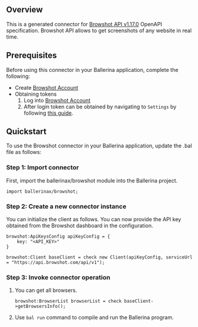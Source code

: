 ## Overview

This is a generated connector for [Browshot API v1.17.0](https://browshot.com/api/documentation) OpenAPI specification.
Browshot API allows to get screenshots of any website in real time.

## Prerequisites
Before using this connector in your Ballerina application, complete the following:
* Create [Browshot Account](https://browshot.com/login)
* Obtaining tokens
   1. Log into [Browshot Account](https://browshot.com/login)
   2. After login token can be obtained by navigating to `Settings` by following [this guide](https://browshot.com/api/documentation). 

## Quickstart

To use the Browshot connector in your Ballerina application, update the .bal file as follows:

### Step 1: Import connector
First, import the ballerinax/browshot module into the Ballerina project.
```ballerina
import ballerinax/browshot;
```
### Step 2: Create a new connector instance
You can initialize the client as follows. You can now provide the API key obtained from the Browshot dashboard in the configuration.

```ballerina
browshot:ApiKeysConfig apiKeyConfig = {
    key: "<API_KEY>"
}

browshot:Client baseClient = check new Client(apiKeyConfig, serviceUrl = "https://api.browshot.com/api/v1");
```
### Step 3: Invoke connector operation
1. You can get all browsers.
    ```ballerina
    browshot:BrowserList browserList = check baseClient->getBrowsersInfo();
    ```
2. Use `bal run` command to compile and run the Ballerina program. 